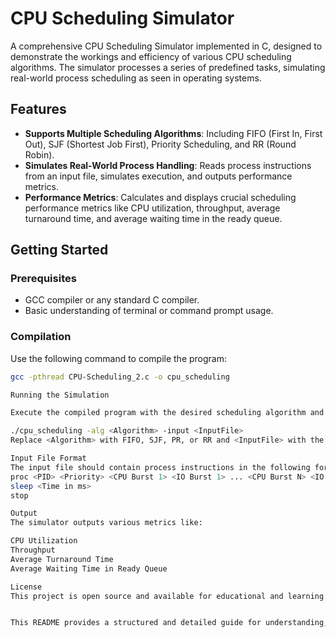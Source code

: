 # CPU Scheduling Simulator

A comprehensive CPU Scheduling Simulator implemented in C, designed to demonstrate the workings and efficiency of various CPU scheduling algorithms. The simulator processes a series of predefined tasks, simulating real-world process scheduling as seen in operating systems.

## Features

- **Supports Multiple Scheduling Algorithms**: Including FIFO (First In, First Out), SJF (Shortest Job First), Priority Scheduling, and RR (Round Robin).
- **Simulates Real-World Process Handling**: Reads process instructions from an input file, simulates execution, and outputs performance metrics.
- **Performance Metrics**: Calculates and displays crucial scheduling performance metrics like CPU utilization, throughput, average turnaround time, and average waiting time in the ready queue.

## Getting Started

### Prerequisites

- GCC compiler or any standard C compiler.
- Basic understanding of terminal or command prompt usage.

### Compilation

Use the following command to compile the program:

```bash
gcc -pthread CPU-Scheduling_2.c -o cpu_scheduling

Running the Simulation

Execute the compiled program with the desired scheduling algorithm and the input file:

./cpu_scheduling -alg <Algorithm> -input <InputFile>
Replace <Algorithm> with FIFO, SJF, PR, or RR and <InputFile> with the path to your input file.

Input File Format
The input file should contain process instructions in the following format:
proc <PID> <Priority> <CPU Burst 1> <IO Burst 1> ... <CPU Burst N> <IO Burst N>
sleep <Time in ms>
stop

Output
The simulator outputs various metrics like:

CPU Utilization
Throughput
Average Turnaround Time
Average Waiting Time in Ready Queue

License
This project is open source and available for educational and learning purposes. Feel free to explore, modify, and contribute to it as you delve deeper into the concepts of CPU scheduling.


This README provides a structured and detailed guide for understanding, compiling, and running the CPU Scheduling Simulator, making it accessible to both novices and experienced users interested in operating systems and CPU scheduling algorithms.
